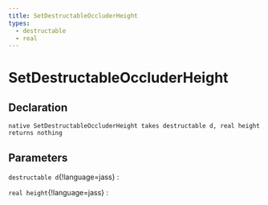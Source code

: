 ```yaml
---
title: SetDestructableOccluderHeight
types:
  - destructable
  - real
---
```


# SetDestructableOccluderHeight

## Declaration

```jass
native SetDestructableOccluderHeight takes destructable d, real height returns nothing
```

## Parameters
`destructable d`{!language=jass}
: 

`real height`{!language=jass}
: 
